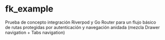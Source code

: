 # fk_example

Prueba de concepto integración Riverpod y Go Router para un flujo básico de rutas protegidas por autenticación y navegación anidada (mezcla Drawer navigation + Tabs navigation)

